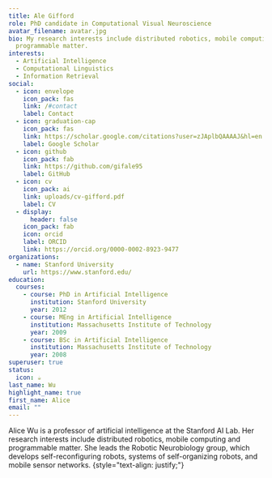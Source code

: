 ```yaml
---
title: Ale Gifford
role: PhD candidate in Computational Visual Neuroscience
avatar_filename: avatar.jpg
bio: My research interests include distributed robotics, mobile computing and
  programmable matter.
interests:
  - Artificial Intelligence
  - Computational Linguistics
  - Information Retrieval
social:
  - icon: envelope
    icon_pack: fas
    link: /#contact
    label: Contact
  - icon: graduation-cap
    icon_pack: fas
    link: https://scholar.google.com/citations?user=zJAplbQAAAAJ&hl=en
    label: Google Scholar
  - icon: github
    icon_pack: fab
    link: https://github.com/gifale95
    label: GitHub
  - icon: cv
    icon_pack: ai
    link: uploads/cv-gifford.pdf
    label: CV
  - display:
      header: false
    icon_pack: fab
    icon: orcid
    label: ORCID
    link: https://orcid.org/0000-0002-8923-9477
organizations:
  - name: Stanford University
    url: https://www.stanford.edu/
education:
  courses:
    - course: PhD in Artificial Intelligence
      institution: Stanford University
      year: 2012
    - course: MEng in Artificial Intelligence
      institution: Massachusetts Institute of Technology
      year: 2009
    - course: BSc in Artificial Intelligence
      institution: Massachusetts Institute of Technology
      year: 2008
superuser: true
status:
  icon: ☕️
last_name: Wu
highlight_name: true
first_name: Alice
email: ""
---
```


Alice Wu is a professor of artificial intelligence at the Stanford AI Lab. Her research interests include distributed robotics, mobile computing and programmable matter. She leads the Robotic Neurobiology group, which develops self-reconfiguring robots, systems of self-organizing robots, and mobile sensor networks.
{style="text-align: justify;"}
